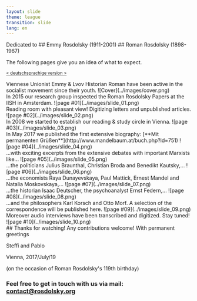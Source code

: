 ```yaml
---
layout: slide
theme: league
transition: slide
lang: en
---
```


<section data-markdown>
Dedicated to
## Emmy Rosdolsky (1911-2001)
## Roman Rosdolsky (1898-1967)

The following pages give you an idea of what to expect.

<small>[< deutschsprachige version > ](/de/)</small>
</section>


<section data-markdown>
Viennese Unionist Emmy & Lvov Historian Roman have been active in the socialist movement since their youth.
![Cover](../images/cover.png)
</section>


<section data-markdown>
In 2015 our research group inspected the Roman Rosdolsky Papers at the IISH in Amsterdam.
![page #01](../images/slide_01.png)
</section>


<section data-markdown>
Reading room with pleasant view! Digitizing letters and unpublished articles.
![page #02](../images/slide_02.png)
</section>


<section data-markdown>
In 2008 we started to establish our reading & study circle in Vienna.
![page #03](../images/slide_03.png)
</section>


<section data-markdown>
In May 2017 we published the first extensive biography: [**Mit permanenten Grüßen**](http://www.mandelbaum.at/buch.php?id=751)
![page #04](../images/slide_04.png)
</section>


<section data-markdown>
...with exciting excerpts from the extensive debates with important Marxists like...
![page #05](../images/slide_05.png)
</section>


<section data-markdown>
...the politicians Julius Braunthal, Christian Broda and Benedikt Kautsky,...
![page #06](../images/slide_06.png)
</section>


<section data-markdown>
...the economists Raya Dunayevskaya, Paul Mattick, Ernest Mandel and Natalia Moskovskaya,...
![page #07](../images/slide_07.png)
</section>


<section data-markdown>
...the historian Isaac Deutscher, the psychoanalyst Ernst Federn,...
![page #08](../images/slide_08.png)
</section>


<section data-markdown>
...and the philosophers Karl Korsch and Otto Morf. A selection of the correspondence will be published here.
![page #09](../images/slide_09.png)
</section>


<section data-markdown>
Moreover audio interviews have been transcribed and digitized. Stay tuned!
![page #10](../images/slide_10.png)
</section>


<section data-markdown>
## Thanks for watching! Any contributions welcome!
With permanent greetings

Steffi and Pablo

Vienna, 2017/July/19

(on the occasion of Roman Rosdolsky's 119th birthday)
### Feel free to get in touch with us via mail: [contact@rosdolsky.org](mailto:contact@rosdolsky.org)
</section>
